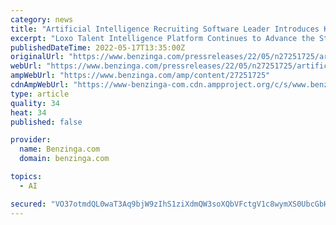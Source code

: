 ```yaml
---
category: news
title: "Artificial Intelligence Recruiting Software Leader Introduces Knowledge Graph"
excerpt: "Loxo Talent Intelligence Platform Continues to Advance the State-of-the-Art in Recruiting Software AUSTIN, Texas, May 17, 2022 /PRNewswire-PRWeb/ -- Today, Loxo announced the Loxo Knowledge Graph™, wh"
publishedDateTime: 2022-05-17T13:35:00Z
originalUrl: "https://www.benzinga.com/pressreleases/22/05/n27251725/artificial-intelligence-recruiting-software-leader-introduces-knowledge-graph"
webUrl: "https://www.benzinga.com/pressreleases/22/05/n27251725/artificial-intelligence-recruiting-software-leader-introduces-knowledge-graph"
ampWebUrl: "https://www.benzinga.com/amp/content/27251725"
cdnAmpWebUrl: "https://www-benzinga-com.cdn.ampproject.org/c/s/www.benzinga.com/amp/content/27251725"
type: article
quality: 34
heat: 34
published: false

provider:
  name: Benzinga.com
  domain: benzinga.com

topics:
  - AI

secured: "VO37otmdQL0waT3Aq9bjW9zIhS1ziXdmQW3soXQbVFctgV1c8wymXS0UbcGbHF0kzzEvwVv6uS/kltacXnqvShPCSzFE8QNKSCiYbvp1UFyeKcs3u1NxYXsY3bxHPRztu2VDZ1OT8GJAUfGZQ1X9seQcQ+tsKw/4XsvE2VDXcMrR40GYLSQv8L6QfF5DK+xrcNWtIsTf3nxLNl7neEIn2pFx3rUvJgkpoCGDcIWaAEsMYTdiXmYa4NOX2ZDDM7zVcABtaufp5Bwfl76jmHqnn4Xf4DrGxKadUEXPhuvl23S0ksreHkxQ12xZEDfgGqnyXTdRdycgAV2ACOHT96bS/a2FkmI6eLBHo/pFjAKQiIo=;qRgup4zBmFtw23rxNxnFLA=="
---
```


